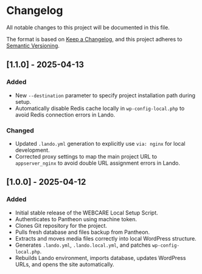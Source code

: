 # Changelog

All notable changes to this project will be documented in this file.

The format is based on [Keep a Changelog](https://keepachangelog.com/), and this project adheres to [Semantic Versioning](https://semver.org/).

## [1.1.0] - 2025-04-13

### Added
- New `--destination` parameter to specify project installation path during setup.
- Automatically disable Redis cache locally in `wp-config-local.php` to avoid Redis connection errors in Lando.

### Changed
- Updated `.lando.yml` generation to explicitly use `via: nginx` for local development.
- Corrected proxy settings to map the main project URL to `appserver_nginx` to avoid double URL assignment errors in Lando.

## [1.0.0] - 2025-04-12

### Added
- Initial stable release of the WEBCARE Local Setup Script.
- Authenticates to Pantheon using machine token.
- Clones Git repository for the project.
- Pulls fresh database and files backup from Pantheon.
- Extracts and moves media files correctly into local WordPress structure.
- Generates `.lando.yml`, `.lando.local.yml`, and patches `wp-config-local.php`.
- Rebuilds Lando environment, imports database, updates WordPress URLs, and opens the site automatically.
